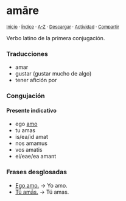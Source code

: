 # amāre
<sup>[Inicio](../../../../index.md) · [Índice](../,,/,,/,,/indices/latin-espanol.md) · [A-Z](../../../../indices/alfabetico.md) · <a href="../../../../¶¶¶" download="jucardus-¶¶¶">Descargar</a> · [Actividad](../../../../indices/actividad.md) · [Compartir](https://x.com/intent/tweet?text=El%20verbo%20latino%20%C2%ABam%C4%81re%C2%BB%2C%20con%20conjugaci%C3%B3n%2C%20traducciones%20y%20frases%20de%20ejemplo.%0A%E2%86%92%20https%3A%2F%2Fjucardus.github.io%2Fcontenido%2Fa%2Fm%2Fa%2Famare.html%0A%0A%23ltn_espnl_jucardus%20%23grmtc_ltn_jucardus%0A%40jucardus)</sup>

Verbo latino de la primera conjugación.

### Traducciones

* amar
* gustar (gustar mucho de algo)
* tener afición por

### Congujación

#### Presente indicativo

* ego [amo](../../../../contenido/a/m/o/amo.md)
* tu amas
* is/ea/id amat
* nos amamus
* vos amatis
* ei/eae/ea amant

### Frases desglosadas

* [Ego amo.](../../../../contenido/e/g/o/ego-amo.md) → Yo amo.
* [Tū amās.](../../../../contenido/t/u/a/tu-amas.md) → Tú amas.
